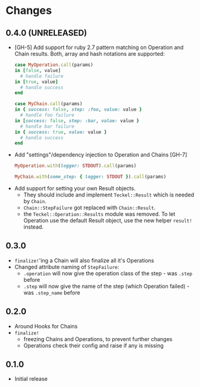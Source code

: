 # Changes

## 0.4.0 (UNRELEASED)

- [GH-5] Add support for ruby 2.7 pattern matching on Operation and Chain results. Both, array and hash notations are supported:
  ```ruby
  case MyOperation.call(params)
  in [false, value]
    # handle failure
  in [true, value]
    # handle success
  end

  case MyChain.call(params)
  in { success: false, step: :foo, value: value } 
    # handle foo failure
  in [success: false, step: :bar, value: value }
    # handle bar failure
  in { success: true, value: value }
    # handle success
  end
  ```
- Add "settings"/dependency injection to Operation and Chains [GH-7]
  ```ruby
  MyOperation.with(logger: STDOUT).call(params)

  MyChain.with(some_step: { logger: STDOUT }).call(params)
  ```
- Add support for setting your own Result objects.
    - They should include and implement `Teckel::Result` which is needed by `Chain`.
    - `Chain::StepFailure` got replaced with `Chain::Result`.
    - the `Teckel::Operation::Results` module was removed. To let Operation use the default Result object, use the new helper `result!` instead.

## 0.3.0

- `finalize!`'ing a Chain will also finalize all it's Operations
- Changed attribute naming of `StepFailure`:
    + `.operation` will now give the operation class of the step - was `.step` before
    + `.step` will now give the name of the step (which Operation failed) - was `.step_name` before

## 0.2.0

- Around Hooks for Chains
- `finalize!` 
  - freezing Chains and Operations, to prevent further changes
  - Operations check their config and raise if any is missing

## 0.1.0

- Initial release
